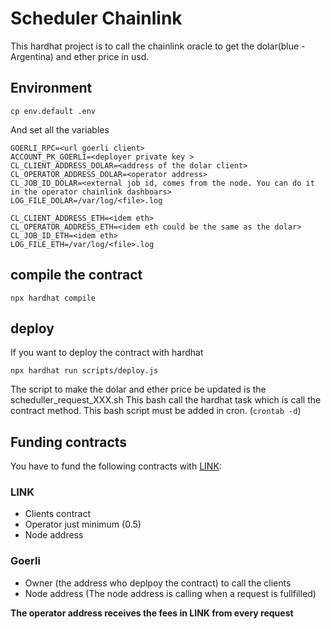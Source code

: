 # Scheduler Chainlink

This hardhat project is to call the chainlink oracle to get the dolar(blue - Argentina) and ether price in usd. 


## Environment 

```shell
cp env.default .env 
```

And set all the variables
```env
GOERLI_RPC=<url goerli client>
ACCOUNT_PK_GOERLI=<deployer private key >
CL_CLIENT_ADDRESS_DOLAR=<address of the dolar client>
CL_OPERATOR_ADDRESS_DOLAR=<operator address>
CL_JOB_ID_DOLAR=<external job id, comes from the node. You can do it in the operator chainlink dashboars>
LOG_FILE_DOLAR=/var/log/<file>.log

CL_CLIENT_ADDRESS_ETH=<idem eth>
CL_OPERATOR_ADDRESS_ETH=<idem eth could be the same as the dolar>
CL_JOB_ID_ETH=<idem eth>
LOG_FILE_ETH=/var/log/<file>.log
``` 

## compile the contract

```shell
npx hardhat compile 
```

## deploy 

If you want to deploy the contract with hardhat

```shell
npx hardhat run scripts/deploy.js
```

The script to make the dolar and ether price be updated is the scheduller_request_XXX.sh 
This bash call the hardhat task which is call the contract method.
This bash script must be added in cron. (`crontab -d`)

## Funding contracts

You have to fund the following contracts with [LINK](https://docs.chain.link/resources/link-token-contracts/):

### LINK 

- Clients contract
- Operator just minimum (0.5)
- Node address

### Goerli 

- Owner (the address who deplpoy the contract) to call the clients
- Node address (The node address is calling when a request is fullfilled)

**The operator address receives the fees in LINK from every request**

